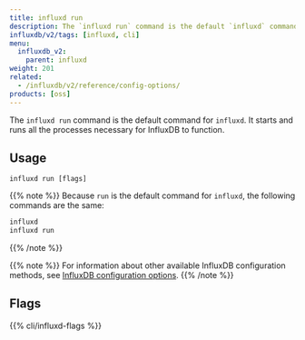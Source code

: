 ```yaml
---
title: influxd run
description: The `influxd run` command is the default `influxd` command and starts the influxd server.
influxdb/v2/tags: [influxd, cli]
menu:
  influxdb_v2:
    parent: influxd
weight: 201
related:
  - /influxdb/v2/reference/config-options/
products: [oss]
---
```


The `influxd run` command is the default command for `influxd`.
It starts and runs all the processes necessary for InfluxDB to function.

## Usage

```
influxd run [flags]
```


{{% note %}}
Because `run` is the default command for `influxd`, the following commands are the same:

```bash
influxd
influxd run
```
{{% /note %}}

{{% note %}}
For information about other available InfluxDB configuration methods, see
[InfluxDB configuration options](/influxdb/v2/reference/config-options/).
{{% /note %}}

## Flags

{{% cli/influxd-flags %}}
